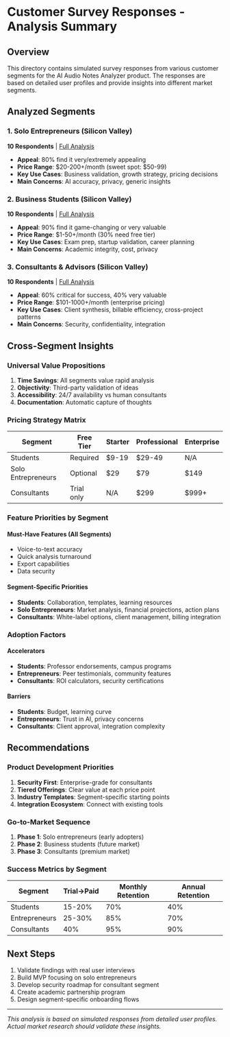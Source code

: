 # Customer Survey Responses - Analysis Summary

## Overview
This directory contains simulated survey responses from various customer segments for the AI Audio Notes Analyzer product. The responses are based on detailed user profiles and provide insights into different market segments.

## Analyzed Segments

### 1. Solo Entrepreneurs (Silicon Valley)
**10 Respondents** | [Full Analysis](./solo-entrepreneurs/silicon-valley/README.md)

- **Appeal**: 80% find it very/extremely appealing
- **Price Range**: $20-200+/month (sweet spot: $50-99)
- **Key Use Cases**: Business validation, growth strategy, pricing decisions
- **Main Concerns**: AI accuracy, privacy, generic insights

### 2. Business Students (Silicon Valley) 
**10 Respondents** | [Full Analysis](./business-students/silicon-valley/README.md)

- **Appeal**: 90% find it game-changing or very valuable
- **Price Range**: $1-50+/month (30% need free tier)
- **Key Use Cases**: Exam prep, startup validation, career planning
- **Main Concerns**: Academic integrity, cost, privacy

### 3. Consultants & Advisors (Silicon Valley)
**10 Respondents** | [Full Analysis](./consultants-advisors/silicon-valley/README.md)

- **Appeal**: 60% critical for success, 40% very valuable
- **Price Range**: $101-1000+/month (enterprise pricing)
- **Key Use Cases**: Client synthesis, billable efficiency, cross-project patterns
- **Main Concerns**: Security, confidentiality, integration

## Cross-Segment Insights

### Universal Value Propositions
1. **Time Savings**: All segments value rapid analysis
2. **Objectivity**: Third-party validation of ideas
3. **Accessibility**: 24/7 availability vs human consultants
4. **Documentation**: Automatic capture of thoughts

### Pricing Strategy Matrix
| Segment | Free Tier | Starter | Professional | Enterprise |
|---------|-----------|---------|--------------|------------|
| Students | Required | $9-19 | $29-49 | N/A |
| Solo Entrepreneurs | Optional | $29 | $79 | $149 |
| Consultants | Trial only | N/A | $299 | $999+ |

### Feature Priorities by Segment

#### Must-Have Features (All Segments)
- Voice-to-text accuracy
- Quick analysis turnaround
- Export capabilities
- Data security

#### Segment-Specific Priorities
- **Students**: Collaboration, templates, learning resources
- **Solo Entrepreneurs**: Market analysis, financial projections, action plans
- **Consultants**: White-label options, client management, billing integration

### Adoption Factors

#### Accelerators
- **Students**: Professor endorsements, campus programs
- **Entrepreneurs**: Peer testimonials, community features
- **Consultants**: ROI calculators, security certifications

#### Barriers
- **Students**: Budget, learning curve
- **Entrepreneurs**: Trust in AI, privacy concerns
- **Consultants**: Client approval, integration complexity

## Recommendations

### Product Development Priorities
1. **Security First**: Enterprise-grade for consultants
2. **Tiered Offerings**: Clear value at each price point
3. **Industry Templates**: Segment-specific starting points
4. **Integration Ecosystem**: Connect with existing tools

### Go-to-Market Sequence
1. **Phase 1**: Solo entrepreneurs (early adopters)
2. **Phase 2**: Business students (future market)
3. **Phase 3**: Consultants (premium market)

### Success Metrics by Segment
| Segment | Trial→Paid | Monthly Retention | Annual Retention |
|---------|------------|------------------|------------------|
| Students | 15-20% | 70% | 40% |
| Entrepreneurs | 25-30% | 85% | 70% |
| Consultants | 40% | 95% | 90% |

## Next Steps
1. Validate findings with real user interviews
2. Build MVP focusing on solo entrepreneurs
3. Develop security roadmap for consultant segment
4. Create academic partnership program
5. Design segment-specific onboarding flows

---

*This analysis is based on simulated responses from detailed user profiles. Actual market research should validate these insights.*